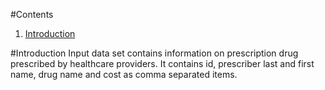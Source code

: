 #Contents 
1. [Introduction](README.md#Introduction)

#Introduction 
Input data set contains information on prescription drug prescribed by healthcare providers. It contains id, prescriber last and first name, drug name and cost as comma separated items. 


